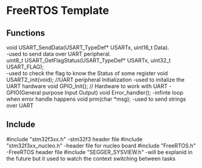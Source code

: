 # FreeRTOS Template

## Functions 
void USART_SendData(USART_TypeDef* USARTx, uint16_t Data).\
  -used to send data over UART peripheral.\
uint8_t USART_GetFlagStatus(USART_TypeDef* USARTx, uint32_t USART_FLAG);\
  -used to check the flag to know the Status of some register
void USART2_init(void);  //UART peripheral Initialization
  -used to initalize the UART hardware 
void GPIO_Init();        // Hardware to work with UART
  -GPIO(General purpose Input Output) 
void Error_handler();
  -infinte loop when error handle happens 
void prm(char *msg);
  -used to send strings over UART 
  
## Include 
#include "stm32f3xx.h"
  -stm32f3 header file 
#include "stm32f3xx_nucleo.h"
  -header file for nucleo board
#include "FreeRTOS.h"
  -FreeRTOS header file
#include "SEGGER_SYSVIEW.h"
  -will be explanid in the future but it used to watch the context switching between tasks



